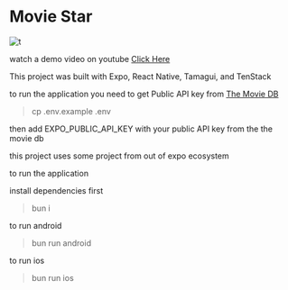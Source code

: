 # Movie Star

![t](./assets/Screenshot%202024-04-17%20at%201.17.23 AM.png)

watch a demo video on youtube [Click Here](https://youtu.be/zTKSst1Ve4Q?si=qyPZfRLNquQPJ5DP)

This project was built with Expo, React Native, Tamagui, and TenStack

to run the application you need to get Public API key from [The Movie DB](https://developer.themoviedb.org/docs/getting-started)

> cp .env.example .env

then add EXPO_PUBLIC_API_KEY with your public API key from the the movie db

this project uses some project from out of expo ecosystem

to run the application

install dependencies first

> bun i

to run android

> bun run android

to run ios

> bun run ios
